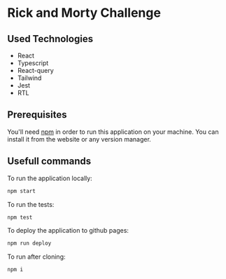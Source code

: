 # Rick and Morty Challenge

## Used Technologies

- React
- Typescript
- React-query
- Tailwind
- Jest
- RTL

## Prerequisites

You'll need [npm](https://www.npmjs.com/) in order to run this application on your machine. You can install it from the website or any version manager.

## Usefull commands

To run the application locally:

```js
npm start
```

To run the tests:

```js
npm test
```

To deploy the application to github pages:

```js
npm run deploy
```

To run after cloning:

```js
npm i
```
